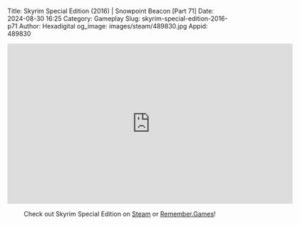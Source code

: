 Title: Skyrim Special Edition (2016) | Snowpoint Beacon [Part 71]
Date: 2024-08-30 16:25
Category: Gameplay
Slug: skyrim-special-edition-2016-p71
Author: Hexadigital
og_image: images/steam/489830.jpg
Appid: 489830

<center><iframe src="https://www.youtube.com/embed/PX3VZfRVcHQ?feature=oembed" allow="accelerometer; autoplay; encrypted-media; gyroscope; picture-in-picture" width="640" height="360" frameborder="0"></iframe>

Check out Skyrim Special Edition on [Steam](https://store.steampowered.com/app/489830/?curator_clanid=34633900) or [Remember.Games](https://remember.games/game/164/the-elder-scrolls-v-skyrim-special-edition/)!</center>